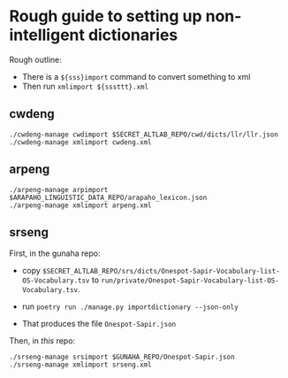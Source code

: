 # Rough guide to setting up non-intelligent dictionaries

Rough outline:

  - There is a `${sss}import` command to convert something to xml
  - Then run `xmlimport ${sssttt}.xml`

## cwdeng

    ./cwdeng-manage cwdimport $SECRET_ALTLAB_REPO/cwd/dicts/llr/llr.json
    ./cwdeng-manage xmlimport cwdeng.xml

## arpeng

    ./arpeng-manage arpimport $ARAPAHO_LINGUISTIC_DATA_REPO/arapaho_lexicon.json
    ./arpeng-manage xmlimport arpeng.xml

## srseng

First, in the gunaha repo:

  - copy
    `$SECRET_ALTLAB_REPO/srs/dicts/Onespot-Sapir-Vocabulary-list-OS-Vocabulary.tsv`
    to `run/private/Onespot-Sapir-Vocabulary-list-OS-Vocabulary.tsv`.

  - run `poetry run ./manage.py importdictionary --json-only`
  - That produces the file `Onespot-Sapir.json`

Then, in *this* repo:

    ./srseng-manage srsimport $GUNAHA_REPO/Onespot-Sapir.json
    ./srseng-manage xmlimport srseng.xml

